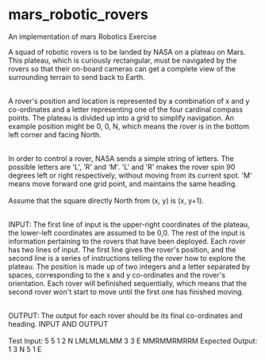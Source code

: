 # mars_robotic_rovers
An implementation of mars Robotics Exercise

A squad of robotic rovers is to be landed by NASA on a plateau on Mars. This plateau, which is curiously
rectangular, must be navigated by the rovers so that their on-board cameras can get a complete view of the
surrounding terrain to send back to Earth.<br><br>

A rover's position and location is represented by a combination of x and y co-ordinates and a letter
representing one of the four cardinal compass points. The plateau is divided up into a grid to simplify
navigation. An example position might be 0, 0, N, which means the rover is in the bottom left corner and facing
North.<br><br>

In order to control a rover, NASA sends a simple string of letters. The possible letters are 'L', 'R' and 'M'. 'L' and 'R' makes the rover spin 90 degrees left or right respectively, without moving from its current spot. 'M' means
move forward one grid point, and maintains the same heading.<br><br>
Assume that the square directly North from (x, y) is (x, y+1).<br><br>

INPUT: The first line of input is the upper-right coordinates of the plateau, the lower-left coordinates are
assumed to be 0,0. The rest of the input is information pertaining to the rovers that have been deployed. Each
rover has two lines of input. The first line gives the rover's position, and the second line is a series of
instructions telling the rover how to explore the plateau. The position is made up of two integers and a letter
separated by spaces, corresponding to the x and y co-ordinates and the rover's orientation. Each rover will befinished sequentially, which means that the second rover won't start to move until the first one has finished
moving.<br><br>

OUTPUT: The output for each rover should be its final co-ordinates and heading. INPUT AND OUTPUT
<br><br>
Test Input: 5 5 1 2 N LMLMLMLMM 3 3 E MMRMMRMRRM
Expected Output: 1 3 N 5 1 E
